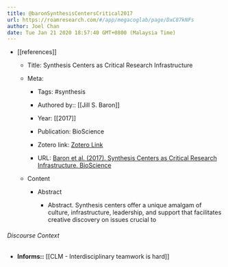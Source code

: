 ```yaml
---
title: @baronSynthesisCentersCritical2017
url: https://roamresearch.com/#/app/megacoglab/page/DxC87kNFs
author: Joel Chan
date: Tue Jan 21 2020 18:57:40 GMT+0800 (Malaysia Time)
---
```


- [[references]]

    - Title: Synthesis Centers as Critical Research Infrastructure

    - Meta:

        - Tags: #synthesis

        - Authored by:: [[Jill S. Baron]]

        - Year: [[2017]]

        - Publication: BioScience

        - Zotero link: [Zotero Link](zotero://select/items/1_GREI2Q3T)

        - URL: [Baron et al. (2017). Synthesis Centers as Critical Research Infrastructure. BioScience](https://academic.oup.com/bioscience/article/67/8/750/3858873)

    - Content

        - Abstract

            - Abstract.  Synthesis centers offer a unique amalgam of culture, infrastructure, leadership, and support that facilitates creative discovery on issues crucial to

###### Discourse Context

- **Informs::** [[CLM - Interdisciplinary teamwork is hard]]

